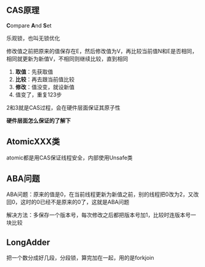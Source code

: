 ## CAS原理

**C**ompare **A**nd **S**et

乐观锁，也叫无锁优化

修改值之前把原来的值保存在E，然后修改值为V，再比较当前值N和E是否相同，相同就更新为新值V，不相同则继续比较，直到相同

1. **取值**：先获取值
2. **比较**：再去跟当前值比较
3. **修改**：值没变，就设新值
4. 值变了，重复123步

2和3就是CAS过程，会在硬件层面保证其原子性

**硬件层面怎么保证的了解下**







## AtomicXXX类

atomic都是用CAS保证线程安全，内部使用Unsafe类







## ABA问题

ABA问题：原来的值是0，在当前线程更新为新值之前，别的线程把0改为2，又改回0，这时的0已经不是原来的0了，这就是ABA问题

解决方法：多保存一个版本号，每次修改之后都把版本号加1，比较时连版本号一块比较







## LongAdder

把一个数分成好几段，分段锁，算完加在一起，用的是forkjoin